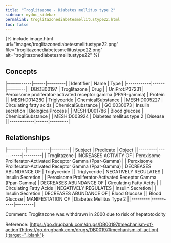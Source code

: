 ```yaml
---
title: "Troglitazone - Diabetes mellitus type 2"
sidebar: mydoc_sidebar
permalink: troglitazonediabetesmellitustype22.html
toc: false 
---
```


{% include image.html url="images/troglitazonediabetesmellitustype22.png" file="troglitazonediabetesmellitustype22.png" alt="troglitazonediabetesmellitustype22" %}

## Concepts

|------------|------|---------|
| Identifier | Name | Type    |
|------------|------|---------|
| DB:DB00197 | Troglitazone | Drug |
| UniProt:P37231 | Peroxisome proliferator-activated receptor gamma (PPAR-gamma) | Protein |
| MESH:D014280 | Triglyceride | ChemicalSubstance |
| MESH:D005227 | Circulating fatty acids | ChemicalSubstance |
| GO:0030073 | Insulin secretion | BiologicalProcess |
| MESH:D001786 | Blood glucose | ChemicalSubstance |
| MESH:D003924 | Diabetes mellitus type 2 | Disease |
|------------|------|---------|

## Relationships

|---------|-----------|---------|
| Subject | Predicate | Object  |
|---------|-----------|---------|
| Troglitazone | INCREASES ACTIVITY OF | Peroxisome Proliferator-Activated Receptor Gamma (Ppar-Gamma) |
| Peroxisome Proliferator-Activated Receptor Gamma (Ppar-Gamma) | DECREASES ABUNDANCE OF | Triglyceride |
| Triglyceride | NEGATIVELY REGULATES | Insulin Secretion |
| Peroxisome Proliferator-Activated Receptor Gamma (Ppar-Gamma) | DECREASES ABUNDANCE OF | Circulating Fatty Acids |
| Circulating Fatty Acids | NEGATIVELY REGULATES | Insulin Secretion |
| Insulin Secretion | DECREASES ABUNDANCE OF | Blood Glucose |
| Blood Glucose | MANIFESTATION OF | Diabetes Mellitus Type 2 |
|---------|-----------|---------|

Comment: Troglitazone was withdrawn in 2000 due to risk of hepatotoxicity

Reference: [https://go.drugbank.com/drugs/DB00197#mechanism-of-action](https://go.drugbank.com/drugs/DB00197#mechanism-of-action){:target="_blank"}